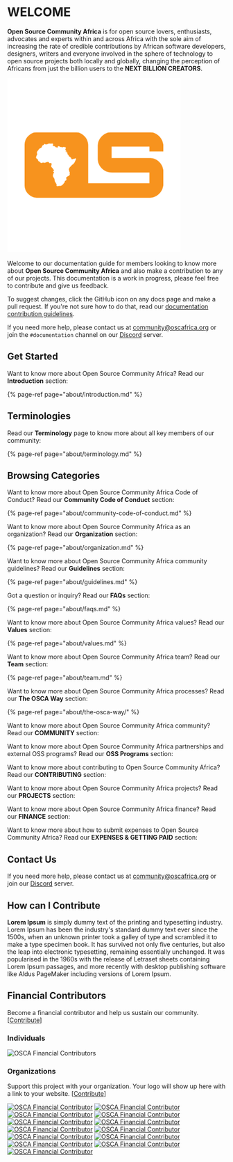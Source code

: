 # WELCOME

**Open Source Community Africa** is for open source lovers, enthusiasts, advocates and experts within and across Africa with the sole aim of increasing the rate of credible contributions by African software developers, designers, writers and everyone involved in the sphere of technology to open source projects both locally and globally, changing the perception of Africans from just the billion users to the **NEXT BILLION CREATORS**.

![](.gitbook/assets/osca-logo.png)

Welcome to our documentation guide for members looking to know more about **Open Source Community Africa** and also make a contribution to any of our projects. This documentation is a work in progress, please feel free to contribute and give us feedback.

To suggest changes, click the GitHub icon on any docs page and make a pull request. If you're not sure how to do that, read our [documentation contribution guidelines](https://github.com/oscafrica/documentation/tree/830c94af25df4506859226cd3c2d6ec1003cfc80/contributing/documentation/guidelines.md).

If you need more help, please contact us at [community@oscafrica.org](mailto:community@oscafrica.org) or join the `#documentation` channel on our [Discord](https://bit.ly/osca-discord) server.

## Get Started

Want to know more about Open Source Community Africa? Read our **Introduction** section:

{% page-ref page="about/introduction.md" %}

## Terminologies

Read our **Terminology** page to know more about all key members of our community:

{% page-ref page="about/terminology.md" %}

## Browsing Categories

Want to know more about Open Source Community Africa Code of Conduct? Read our **Community Code of Conduct** section:

{% page-ref page="about/community-code-of-conduct.md" %}

Want to know more about Open Source Community Africa as an organization? Read our **Organization** section:

{% page-ref page="about/organization.md" %}

Want to know more about Open Source Community Africa community guidelines? Read our **Guidelines** section:

{% page-ref page="about/guidelines.md" %}

Got a question or inquiry? Read our **FAQs** section:

{% page-ref page="about/faqs.md" %}

Want to know more about Open Source Community Africa values? Read our **Values** section:

{% page-ref page="about/values.md" %}

Want to know more about Open Source Community Africa team? Read our **Team** section:

{% page-ref page="about/team.md" %}

Want to know more about Open Source Community Africa processes? Read our **The OSCA Way** section:

{% page-ref page="about/the-osca-way/" %}

Want to know more about Open Source Community Africa community? Read our **COMMUNITY** section:

Want to know more about Open Source Community Africa partnerships and external OSS programs? Read our **OSS Programs** section:

Want to know more about contributing to Open Source Community Africa? Read our **CONTRIBUTING** section:

Want to know more about Open Source Community Africa projects? Read our **PROJECTS** section:

Want to know more about Open Source Community Africa finance? Read our **FINANCE** section:

Want to know more about how to submit expenses to Open Source Community Africa? Read our **EXPENSES & GETTING PAID** section:

## Contact Us

If you need more help, please contact us at [community@oscafrica.org](mailto:community@oscafrica.org) or join our [Discord](https://bit.ly/osca-discord) server.

## How can I Contribute

**Lorem Ipsum** is simply dummy text of the printing and typesetting industry. Lorem Ipsum has been the industry's standard dummy text ever since the 1500s, when an unknown printer took a galley of type and scrambled it to make a type specimen book. It has survived not only five centuries, but also the leap into electronic typesetting, remaining essentially unchanged. It was popularised in the 1960s with the release of Letraset sheets containing Lorem Ipsum passages, and more recently with desktop publishing software like Aldus PageMaker including versions of Lorem Ipsum.

## Financial Contributors

Become a financial contributor and help us sustain our community. \[[Contribute](https://opencollective.com/osca/contribute)\]

### Individuals

![OSCA Financial Contributors](https://opencollective.com/osca/individuals.svg?width=900)

### Organizations

Support this project with your organization. Your logo will show up here with a link to your website. \[[Contribute](https://opencollective.com/osca/contribute)\]

[![OSCA Financial Contributor](https://opencollective.com/osca/organization/0/avatar.svg)](https://opencollective.com/osca/organization/0/website) [![OSCA Financial Contributor](https://opencollective.com/osca/organization/1/avatar.svg)](https://opencollective.com/osca/organization/1/website) [![OSCA Financial Contributor](https://opencollective.com/osca/organization/2/avatar.svg)](https://opencollective.com/osca/organization/2/website) [![OSCA Financial Contributor](https://opencollective.com/osca/organization/3/avatar.svg)](https://opencollective.com/osca/organization/3/website) [![OSCA Financial Contributor](https://opencollective.com/osca/organization/4/avatar.svg)](https://opencollective.com/osca/organization/4/website) [![OSCA Financial Contributor](https://opencollective.com/osca/organization/5/avatar.svg)](https://opencollective.com/osca/organization/5/website) [![OSCA Financial Contributor](https://opencollective.com/osca/organization/6/avatar.svg)](https://opencollective.com/osca/organization/6/website) [![OSCA Financial Contributor](https://opencollective.com/osca/organization/7/avatar.svg)](https://opencollective.com/osca/organization/7/website) [![OSCA Financial Contributor](https://opencollective.com/osca/organization/8/avatar.svg)](https://opencollective.com/osca/organization/8/website) [![OSCA Financial Contributor](https://opencollective.com/osca/organization/9/avatar.svg)](https://opencollective.com/osca/organization/9/website) [![OSCA Financial Contributor](https://opencollective.com/osca/organization/10/avatar.svg)](https://opencollective.com/osca/organization/10/website) [![OSCA Financial Contributor](https://opencollective.com/osca/organization/11/avatar.svg)](https://opencollective.com/osca/organization/11/website) [![OSCA Financial Contributor](https://opencollective.com/osca/organization/12/avatar.svg)](https://opencollective.com/osca/organization/12/website)

